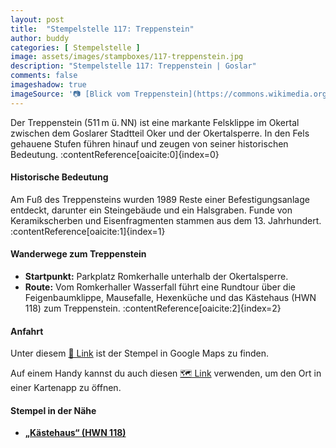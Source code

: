 ```yaml
---
layout: post
title:  "Stempelstelle 117: Treppenstein"
author: buddy
categories: [ Stempelstelle ]
image: assets/images/stampboxes/117-treppenstein.jpg
description: "Stempelstelle 117: Treppenstein | Goslar"
comments: false
imageshadow: true
imageSource: '📷 [Blick vom Treppenstein](https://commons.wikimedia.org/wiki/File:Blick_vom_Treppenstein.jpg) von <a href="https://de.wikipedia.org/wiki/Benutzer:Hejkal" class="extiw" title="de:Benutzer:Hejkal">Benutzer:Hejkal</a> unter Lizenz [CC BY-SA 3.0 de](https://creativecommons.org/licenses/by-sa/3.0/de/deed.en)'
---
```


Der Treppenstein (511 m ü. NN) ist eine markante Felsklippe im Okertal zwischen dem Goslarer Stadtteil Oker und der Okertalsperre. In den Fels gehauene Stufen führen hinauf und zeugen von seiner historischen Bedeutung. :contentReference[oaicite:0]{index=0}

#### Historische Bedeutung

Am Fuß des Treppensteins wurden 1989 Reste einer Befestigungsanlage entdeckt, darunter ein Steingebäude und ein Halsgraben. Funde von Keramikscherben und Eisenfragmenten stammen aus dem 13. Jahrhundert. :contentReference[oaicite:1]{index=1}

#### Wanderwege zum Treppenstein

- **Startpunkt:** Parkplatz Romkerhalle unterhalb der Okertalsperre.
- **Route:** Vom Romkerhaller Wasserfall führt eine Rundtour über die Feigenbaumklippe, Mausefalle, Hexenküche und das Kästehaus (HWN 118) zum Treppenstein. :contentReference[oaicite:2]{index=2}

#### Anfahrt

Unter diesem [📍 Link](https://www.google.com/maps/dir/?api=1&origin=&destination=51.87183%2C%2010.48139) ist der Stempel in Google Maps zu finden.

<div class="android-only">
  Auf einem Handy kannst du auch diesen 
  <a href="geo:51.87183,10.48139">🗺️ Link</a> 
  verwenden, um den Ort in einer Kartenapp zu öffnen.
  <p></p>
</div>

#### Stempel in der Nähe

- [**„Kästehaus“ (HWN 118)**](/stempelstelle-118-kaestehaus)
